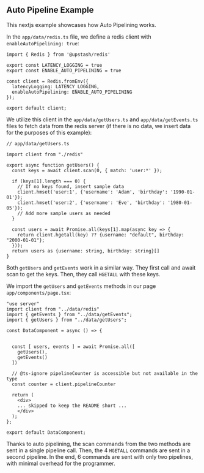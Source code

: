 ## Auto Pipeline Example

This nextjs example showcases how Auto Pipelining works.

In the `app/data/redis.ts` file, we define a redis client with `enableAutoPipelining: true`:

```tsx
import { Redis } from '@upstash/redis'

export const LATENCY_LOGGING = true
export const ENABLE_AUTO_PIPELINING = true

const client = Redis.fromEnv({
  latencyLogging: LATENCY_LOGGING,
  enableAutoPipelining: ENABLE_AUTO_PIPELINING
});

export default client;
```

We utilize this client in the `app/data/getUsers.ts` and `app/data/getEvents.ts` files to fetch data from the redis server (if there is no data, we insert data for the purposes of this example):

```tsx
// app/data/getUsers.ts

import client from "./redis"

export async function getUsers() {
  const keys = await client.scan(0, { match: 'user:*' });

  if (keys[1].length === 0) {
    // If no keys found, insert sample data
    client.hmset('user:1', {'username': 'Adam', 'birthday': '1990-01-01'});
    client.hmset('user:2', {'username': 'Eve', 'birthday': '1980-01-05'});
    // Add more sample users as needed
  }

  const users = await Promise.all(keys[1].map(async key => {
    return client.hgetall(key) ?? {username: "default", birthday: "2000-01-01"};
  }));
  return users as {username: string, birthday: string}[]
}
```

Both `getUsers` and `getEvents` work in a similar way. They first call and await scan to get the keys. Then, they call `HGETALL` with these keys.

We import the `getUsers` and `getEvents` methods in our page `app/components/page.tsx`:

```tsx
"use server"
import client from "../data/redis"
import { getEvents } from "../data/getEvents";
import { getUsers } from "../data/getUsers";

const DataComponent = async () => {


  const [ users, events ] = await Promise.all([
    getUsers(),
    getEvents()
  ])

  // @ts-ignore pipelineCounter is accessible but not available in the type
  const counter = client.pipelineCounter

  return (
    <div>
    ... skipped to keep the README short ...
    </div>
  );
};

export default DataComponent;

```

Thanks to auto pipelining, the scan commands from the two methods are sent in a single pipeline call. Then, the 4 `HGETALL` commands are sent in a second pipeline. In the end, 6 commands are sent with only two pipelines, with minimal overhead for the programmer.
